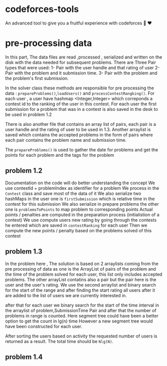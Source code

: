 # codeforces-tools
An advanced tool to give you a fruitful experience with codeforces :rocket: :heart:

# pre-processing data

In this part, The data files are read ,processed , serialized and written on the disk with the data needed for subsequent problems.
There are Three Pair types that were used:
1- Pair with the user handle and that rating of user
2- Pair with the problem and it submission time.
3- Pair with the problem and the problem's first submission.

In the solver class these methods are responsible for pre processing the data : `prepareProblems()`,`loadUsers()` and `processContestRangking()`.
For each user , a user have  hashmap <Integer,Integer> which correponds a contest id to the ranking of the user in this contest.
For each user the first submission for a problem that was in a contest is also saved in the desk to be used in problem 1.2

There is also another file that contains an array list of pairs, each pair is a user handle and the rating of user to be used in 1.3.
Another arraylist is saved which contains the accepted problems in the form of pairs where each pair contains the problem name and submission time.


The `prepareProblems()` is used to gather the date for problems and get the points for each problem and the tags for the problem


## problem 1.2

Documentation on the code will do better understanding the concept
We use contestId + problemIndex as identifier for a problem
We process in the `Contest` class and save most of the data of it
We also serialize two hashMaps in the user one is `firstSubmission` which is relative time in the contest for this submission
We also serialize in prepare problems the other one is `problemsToPoints` to map problem to corresponding points
Actual points / penalties are computed in the preparation process (initialistion of a contest)
We use compute users new rating by going through the contests he entered which are saved in `contestRanking` for each user
Then we compute the new points / penalty based on the problems solved of this contest

## problem 1.3

In the problem here , The solution is based on 2 arraylists coming from the pre processing of data as one is the ArrayList of
pairs of the problem and the time of the problem solved for each user, this list only includes accepted problems. The other arrayList contatins
also a pair but the pair here is the user and the user's rating. We use the second arraylist and binary search for the start of the range
and after finding the start rating all users after it are added to the list of users we are currently interested in.

after that for each user we binary search for the start of the time interval in the arraylist of problem,SubmissionTime Pair and after that
the number of problems in range is counted.
Here segment tree could have been a better option to get the count in lg(n) time However a new segment tree would have been constructed for each user.

After sorting the users based on activity the requested number of users is returned as a result.
The total time should be `Nlg(N)`.

## problem 1.4